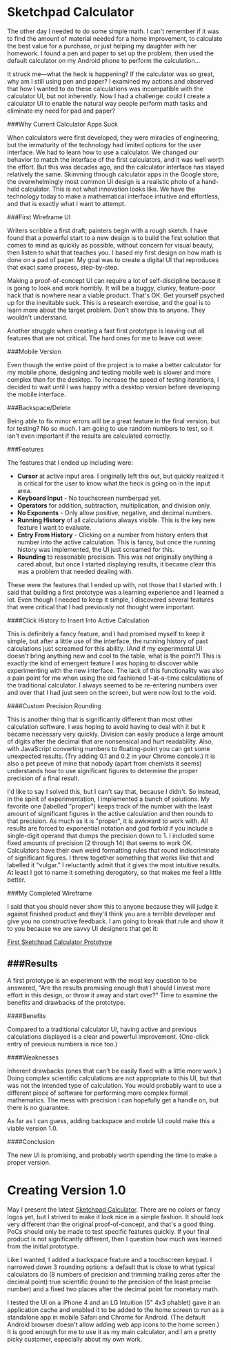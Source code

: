 Sketchpad Calculator
====================

The other day I needed to do some simple math. I can't remember if it was to find the amount of material needed for a home improvement, to calculate the best value for a purchase, or just helping my daughter with her homework. I found a pen and paper to set up the problem, then used the default calculator on my Android phone to perform the calculation…

It struck me—what the heck is happening? If the calculator was so great, why am I still using pen and paper? I examined my actions and observed that how I wanted to do these calculations was incompatible with the calculator UI, but not inherently. Now I had a challenge: could I create a calculator UI to enable the natural way people perform math tasks and eliminate my need for pad and paper?

###Why Current Calculator Apps Suck

When calculators were first developed, they were miracles of engineering, but the immaturity of the technology had limited options for the user interface. We had to learn how to use a calculator. We changed our behavior to match the interface of the first calculators, and it was well worth the effort. But this was decades ago, and the calculator interface has stayed relatively the same. Skimming through calculator apps in the Google store, the overwhelmingly most common UI design is a realistic photo of a hand-held calculator. This is not what innovation looks like. We have the technology today to make a mathematical interface intuitive and effortless, and that is exactly what I want to attempt.

###First Wireframe UI

Writers scribble a first draft; painters begin with a rough sketch. I have found that a powerful start to a new design is to build the first solution that comes to mind as quickly as possible, without concern for visual beauty, then listen to what that teaches you. I based my first design on how math is done on a pad of paper. My goal was to create a digital UI that reproduces that exact same process, step-by-step.

Making a proof-of-concept UI can require a lot of self-discipline because it is going to look and work horribly. It will be a buggy, clunky, feature-poor hack that is nowhere near a viable product. That's OK. Get yourself psyched up for the inevitable suck. This is a research exercise, and the goal is to learn more about the target problem. Don't show this to anyone. They wouldn't understand.

Another struggle when creating a fast first prototype is leaving out all features that are not critical. The hard ones for me to leave out were:

###Mobile Version

Even though the entire point of the project is to make a better calculator for my mobile phone, designing and testing mobile web is slower and more complex than for the desktop. To increase the speed of testing iterations, I decided to wait until I was happy with a desktop version before developing the mobile interface.

###Backspace/Delete

Being able to fix minor errors will be a great feature in the final version, but for testing? No so much. I am going to use random numbers to test, so it isn't even important if the results are calculated correctly.

###Features

The features that I ended up including were:

* **Cursor** at active input area. I originally left this out, but quickly realized it is critical for the user to know what the heck is going on in the input area.
* **Keyboard Input** - No touchscreen numberpad yet.
* **Operators** for addition, subtraction, multiplication, and division only.
* **No Exponents** - Only allow positive, negative, and decimal numbers.
* **Running History** of all calculations always visible. This is the key new feature I want to evaluate.
* **Entry From History** - Clicking on a number from history enters that number into the active calculation. This is fancy, but once the running history was implemented, the UI just screamed for this.
* **Rounding** to reasonable precision. This was not originally anything a cared about, but once I started displaying results, it became clear this was a problem that needed dealing with.

These were the features that I ended up with, not those that I started with. I said that building a first prototype was a learning experience and I learned a lot. Even though I needed to keep it simple, I discovered several features that were critical that I had previously not thought were important.

####Click History to Insert Into Active Calculation

This is definitely a fancy feature, and I had promised myself to keep it simple, but after a little use of the interface, the running history of past calculations just screamed for this ability. (And if my experimental UI doesn't bring anything new and cool to the table, what is the point?) This is exactly the kind of emergent feature I was hoping to discover while experimenting with the new interface. The lack of this functionality was also a pain point for me when using the old fashioned 1-at-a-time calculations of the traditional calculator. I always seemed to be re-entering numbers over and over that I had just seen on the screen, but were now lost to the void.

####Custom Precision Rounding

This is another thing that is significantly different than most other calculation software. I was hoping to avoid having to deal with it but it became necessary very quickly. Division can easily produce a large amount of digits after the decimal that are nonsensical and hurt readability. Also, with JavaScript converting numbers to floating-point you can get some unexpected results. (Try adding 0.1 and 0.2 in your Chrome console.) It is also a pet peeve of mine that nobody (apart from chemists it seems) understands how to use significant figures to determine the proper precision of a final result.

I'd like to say I solved this, but I can't say that, because I didn't. So instead, in the spirit of experimentation, I implemented a bunch of solutions. My favorite one (labelled "proper") keeps track of the number with the least amount of significant figures in the active calculation and then rounds to that precision. As much as it is "proper", it is awkward to work with. All results are forced to exponential notation and god forbid if you include a single-digit operand that dumps the precision down to 1. I included some fixed amounts of precision (2 through 14) that seems to work OK. Calculators have their own weird formatting rules that round indiscriminate of significant figures. I threw together something that works like that and labelled it "vulgar." I reluctantly admit that it gives the most intuitive results. At least I got to name it something derogatory, so that makes me feel a little better.

###My Completed Wireframe

I said that you should never show this to anyone because they will judge it against finished product and they'll think you are a terrible developer and give you no constructive feedback. I am going to break that rule and show it to you because we are savvy UI designers that get it:

[First Sketchpad Calculator Prototype](http://chrisbroski.github.io/sketchpad-calculator/sketchpad-calc.html)

###Results
----------

A first prototype is an experiment with the most key question to be answered, "Are the results promising enough that I should I invest more effort in this design, or throw it away and start over?" Time to examine the benefits and drawbacks of the prototype.

####Benefits

Compared to a traditional calculator UI, having active and previous calculations displayed is a clear and powerful improvement. (One-click entry of previous numbers is nice too.)

####Weaknesses

Inherent drawbacks (ones that can't be easily fixed with a little more work.) Doing complex scientific calculations are not appropriate to this UI, but that was not the intended type of calculation. You would probably want to use a different piece of software for performing more complex formal mathematics. The mess with precision I can hopefully get a handle on, but there is no guarantee.

As far as I can guess, adding backspace and mobile UI could make this a viable version 1.0.

####Conclusion

The new UI is promising, and probably worth spending the time to make a proper version.

Creating Version 1.0
====================

May I present the latest <a href="http://chrisbroski.github.io/sketchpad-calculator/">Sketchpad Calculator</a>. There are no colors or fancy logos yet, but I strived to make it look nice in a simple fashion. It should look very different than the original proof-of-concept, and that's a good thing. PoCs should only be made to test specific features quickly. If your final product is not significantly different, then I question how much was learned from the initial prototype.

Like I wanted, I added a backspace feature and a touchscreen keypad. I narrowed down 3 rounding options: a default that is close to what typical calculators do (8 numbers of precision and trimming trailing zeros after the decimal point) true scientific (round to the precision of the least precise number) and a fixed two places after the decimal point for monetary math.

I tested the UI on a iPhone 4 and an LG Intuition (5" 4x3 phablet) gave it an application cache and enabled it to be added to the home screen to run as a standalone app in mobile Safari and Chrome for Android. (The default Android browser doesn't allow adding web app icons to the home screen.) It is good enough for me to use it as my main calculator, and I am a pretty picky customer, especially about my own work.

